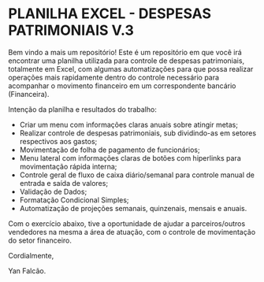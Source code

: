 # PLANILHA EXCEL - DESPESAS PATRIMONIAIS V.3

Bem vindo a mais um repositório! Este é um repositório em que você irá encontrar uma planilha utilizada para controle de despesas patrimoniais, totalmente em Excel, com algumas automatizações para que possa realizar operações mais rapidamente dentro do controle necessário para acompanhar o movimento financeiro em um correspondente bancário (Financeira).

Intenção da planilha e resultados do trabalho:

* Criar um menu com informações claras anuais sobre atingir metas;
* Realizar controle de despesas patrimoniais, sub dividindo-as em setores respectivos aos gastos;
* Movimentação de folha de pagamento de funcionários;
* Menu lateral com informações claras de botões com hiperlinks para movimentação rápida interna;
* Controle geral de fluxo de caixa diário/semanal para controle manual de entrada e saída de valores;
* Validação de Dados;
* Formatação Condicional Simples;
* Automatização de projeções semanais, quinzenais, mensais e anuais. 

Com o exercício abaixo, tive a oportunidade de ajudar a parceiros/outros vendedores na mesma a área de atuação, com o controle de movimentação do setor financeiro.

Cordialmente,

Yan Falcão.
